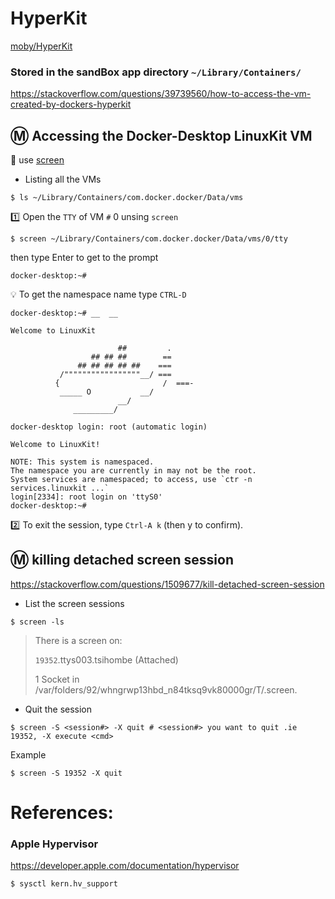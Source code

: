 # HyperKit


[moby/HyperKit](https://github.com/moby/hyperkit)


### Stored in the sandBox app directory `~/Library/Containers/`

https://stackoverflow.com/questions/39739560/how-to-access-the-vm-created-by-dockers-hyperkit


## :m: Accessing the Docker-Desktop LinuxKit VM

:pushpin: use [screen](https://linuxize.com/post/how-to-use-linux-screen/)

* Listing all the VMs

```
$ ls ~/Library/Containers/com.docker.docker/Data/vms
```

:one: Open the `TTY` of VM `#` 0 unsing `screen`

```
$ screen ~/Library/Containers/com.docker.docker/Data/vms/0/tty
```

then type Enter to get to the prompt

```
docker-desktop:~# 
```

:bulb: To get the namespace name type `CTRL-D`

```
docker-desktop:~# __  __

Welcome to LinuxKit

                        ##         .
                  ## ## ##        ==
               ## ## ## ## ##    ===
           /"""""""""""""""""__/ ===
          {                       /  ===-
           _____ O           __/
                        __/
              _________/

docker-desktop login: root (automatic login)

Welcome to LinuxKit!

NOTE: This system is namespaced.
The namespace you are currently in may not be the root.
System services are namespaced; to access, use `ctr -n services.linuxkit ...`
login[2334]: root login on 'ttyS0'
docker-desktop:~# 
```

:two: To exit the session, type `Ctrl-A k` (then y to confirm).


## :m: killing detached screen session

https://stackoverflow.com/questions/1509677/kill-detached-screen-session

* List the screen sessions

```
$ screen -ls
```
>  There is a screen on:
>   
>    `19352`.ttys003.tsihombe	(Attached)
>  
>  1 Socket in /var/folders/92/whngrwp13hbd_n84tksq9vk80000gr/T/.screen.

* Quit the session

```
$ screen -S <session#> -X quit # <session#> you want to quit .ie 19352, -X execute <cmd>  
```

Example

```
$ screen -S 19352 -X quit
```

# References:

### Apple Hypervisor

https://developer.apple.com/documentation/hypervisor

```
$ sysctl kern.hv_support
```



